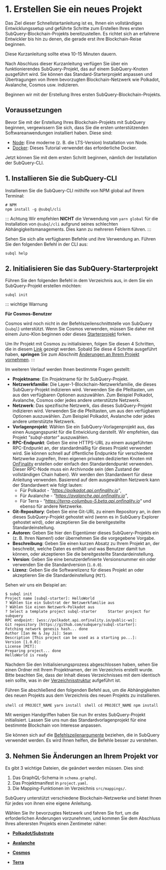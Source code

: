 # 1. Erstellen Sie ein neues Projekt

Das Ziel dieser Schnellstartanleitung ist es, Ihnen ein vollständiges Entwicklungssetup und geführte Schritte zum Erstellen Ihres ersten SubQuery-Blockchain-Projekts bereitzustellen. Es richtet sich an erfahrene Entwickler bis hin zu denen, die gerade erst ihre Blockchain-Reise beginnen.

Diese Kurzanleitung sollte etwa 10-15 Minuten dauern.

Nach Abschluss dieser Kurzanleitung verfügen Sie über ein funktionierendes SubQuery-Projekt, das auf einem SubQuery-Knoten ausgeführt wird. Sie können das Standard-Starterprojekt anpassen und Übertragungen von Ihrem bevorzugten Blockchain-Netzwerk wie Polkadot, Avalanche, Cosmos usw. indizieren.

Beginnen wir mit der Erstellung Ihres ersten SubQuery-Blockchain-Projekts.

## Voraussetzungen

Bevor Sie mit der Erstellung Ihres Blockchain-Projekts mit SubQuery beginnen, vergewissern Sie sich, dass Sie die ersten unterstützenden Softwareanwendungen installiert haben. Diese sind:

- [Node](https://nodejs.org/en/): Eine moderne (z. B. die LTS-Version) Installation von Node.
- [Docker](https://docker.com/): Dieses Tutorial verwendet das erforderliche Docker.

Jetzt können Sie mit dem ersten Schritt beginnen, nämlich der Installation der SubQuery-CLI.

## 1. Installieren Sie die SubQuery-CLI

Installieren Sie die SubQuery-CLI mithilfe von NPM global auf Ihrem Terminal:

```shell
# NPM
npm install -g @subql/cli
```

::: Achtung Wir empfehlen **NICHT** die Verwendung von `yarn global` für die Installation von `@subql/cli` aufgrund seines schlechten Abhängigkeitsmanagements. Dies kann zu mehreren Fehlern führen. :::

Sehen Sie sich alle verfügbaren Befehle und ihre Verwendung an. Führen Sie den folgenden Befehl in der CLI aus:

```shell
subql help
```

## 2. Initialisieren Sie das SubQuery-Starterprojekt

Führen Sie den folgenden Befehl in dem Verzeichnis aus, in dem Sie ein SubQuery-Projekt erstellen möchten:

```shell
subql init
```

::: wichtige Warnung

**Für Cosmos-Benutzer**

Cosmos wird noch nicht in der Befehlszeilenschnittstelle von SubQuery (`subql`) unterstützt. Wenn Sie Cosmos verwenden, müssen Sie daher mit einem Juno-Klon beginnen oder dieses [Starterprojekt](https://github.com/subquery/cosmos-subql-starter) forken.

Um Ihr Projekt mit Cosmos zu initialisieren, folgen Sie diesen 4 Schritten, die in diesem [Link](https://github.com/subquery/juno-subql-starter#readme) gezeigt werden. Sobald Sie diese 4 Schritte ausgeführt haben, **springen** Sie zum Abschnitt [Änderungen an Ihrem Projekt vornehmen](../quickstart/quickstart.md#_3-make-changes-to-your-project). :::

Im weiteren Verlauf werden Ihnen bestimmte Fragen gestellt:

- **Projektname**: Ein Projektname für Ihr SubQuery-Projekt.
- **Netzwerkfamilie**: Die Layer-1-Blockchain-Netzwerkfamilie, die dieses SubQuery-Projekt indizieren wird. Verwenden Sie die Pfeiltasten, um aus den verfügbaren Optionen auszuwählen. Zum Beispiel Polkadot, Avalanche, Cosmos oder jedes andere unterstützte Netzwerk.
- **Netzwerk**: Das spezifische Netzwerk, das dieses SubQuery-Projekt indizieren wird. Verwenden Sie die Pfeiltasten, um aus den verfügbaren Optionen auszuwählen. Zum Beispiel Polkadot, Avalanche oder jedes andere unterstützte Netzwerk.
- **Vorlagenprojekt**: Wählen Sie ein SubQuery-Vorlagenprojekt aus, das einen Ausgangspunkt für die Entwicklung darstellt. Wir empfehlen, das Projekt _"subql-starter"_ auszuwählen.
- **RPC-Endpunkt**: Geben Sie eine HTTPS-URL zu einem ausgeführten RPC-Endpunkt an, der standardmäßig für dieses Projekt verwendet wird. Sie können schnell auf öffentliche Endpunkte für verschiedene Netzwerke zugreifen, Ihren eigenen privaten dedizierten Knoten mit [OnFinality](https://app.onfinality.io) erstellen oder einfach den Standardendpunkt verwenden. Dieser RPC-Node muss ein Archivnode sein (den Zustand der vollständigen Chain haben). Wir werden den Standardwert für diese Anleitung verwenden. Basierend auf dem ausgewählten Netzwerk kann der Standardwert wie folgt lauten:
  - Für Polkadot - _"https://polkadot.api.onfinality.io"_,
  - Für Avalanche - _"https://avalanche.api.onfinality.io"_,
  - Für Terra - _"https://terra-columbus-5.beta.api.onfinality.io"_ und ebenso für andere Netzwerke. <br/>
- **Git-Repository**: Geben Sie eine Git-URL zu einem Repository an, in dem dieses SubQuery-Projekt gehostet wird (wenn es in SubQuery Explorer gehostet wird), oder akzeptieren Sie die bereitgestellte Standardeinstellung.
- **Autoren**: Geben Sie hier den Eigentümer dieses SubQuery-Projekts ein (z. B. Ihren Namen!) oder übernehmen Sie die vorgegebene Vorgabe.
- **Beschreibung**: Geben Sie einen kurzen Absatz zu Ihrem Projekt an, der beschreibt, welche Daten es enthält und was Benutzer damit tun können, oder akzeptieren Sie die bereitgestellte Standardeinstellung.
- **Version**: Geben Sie eine benutzerdefinierte Versionsnummer ein oder verwenden Sie die Standardversion (`1.0.0`).
- **Lizenz**: Geben Sie die Softwarelizenz für dieses Projekt an oder akzeptieren Sie die Standardeinstellung (`MIT`).

Sehen wir uns ein Beispiel an:

```shell
$ subql init
Project name [subql-starter]: HelloWorld
? Wählen Sie ein Substrat der Netzwerkfamilie aus
? Wählen Sie einen Netzwerk-Polkadot aus
? Select a template project subql-starter     Starter project for subquery
RPC endpoint: [wss://polkadot.api.onfinality.io/public-ws]:
Git repository [https://github.com/subquery/subql-starter]:
Fetching network genesis hash... done
Author [Ian He & Jay Ji]: Sean
Description [This project can be used as a starting po...]:
Version [1.0.0]:
License [MIT]:
Preparing project... done
HelloWorld is ready
```

Nachdem Sie den Initialisierungsprozess abgeschlossen haben, sehen Sie einen Ordner mit Ihrem Projektnamen, der im Verzeichnis erstellt wurde. Bitte beachten Sie, dass der Inhalt dieses Verzeichnisses mit dem identisch sein sollte, was in der [Verzeichnisstruktur](../build/introduction.md#directory-structure) aufgeführt ist.

Führen Sie abschließend den folgenden Befehl aus, um die Abhängigkeiten des neuen Projekts aus dem Verzeichnis des neuen Projekts zu installieren.

<CodeGroup> <CodeGroupItem title="YARN" active> ```shell cd PROJECT_NAME yarn install ``` </CodeGroupItem>
<CodeGroupItem title="NPM"> ```shell cd PROJECT_NAME npm install ``` </CodeGroupItem> </CodeGroup>

Mit wenigen Handgriffen haben Sie nun Ihr erstes SubQuery-Projekt initialisiert. Lassen Sie uns nun das Standardvorlagenprojekt für eine bestimmte Blockchain von Interesse anpassen.

Sie können sich auf die [Befehlszeilenargumente](../run_publish/references.md) beziehen, die in SubQuery verwendet werden. Es wird Ihnen helfen, die Befehle besser zu verstehen.

## 3. Nehmen Sie Änderungen an Ihrem Projekt vor

Es gibt 3 wichtige Dateien, die geändert werden müssen. Dies sind:

1. Das GraphQL-Schema in `schema.graphql`.
2. Das Projektmanifest in `project.yaml`.
3. Die Mapping-Funktionen im Verzeichnis `src/mappings/`.

SubQuery unterstützt verschiedene Blockchain-Netzwerke und bietet Ihnen für jedes von ihnen eine eigene Anleitung.

Wählen Sie Ihr bevorzugtes Netzwerk und fahren Sie fort, um die erforderlichen Änderungen vorzunehmen, und kommen Sie dem Abschluss Ihres allerersten Projekts einen Zentimeter näher:

- **[Polkadot/Substrate](../quickstart/quickstart_chains/polkadot.md)**

- **[Avalanche](../quickstart/quickstart_chains/avalanche.md)**

- **[Cosmos](../quickstart/quickstart_chains/cosmos.md)**

- **[Terra](../quickstart/quickstart_chains/terra.md)**
